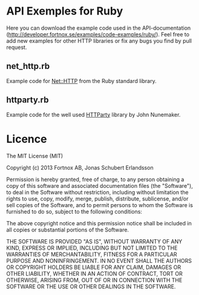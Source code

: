 # API Exemples for Ruby

Here you can download the example code used in the API-documentation (http://developer.fortnox.se/examples/code-examples/ruby/). Feel free to add new examples for other HTTP libraries or fix any bugs you find by pull request.

## net_http.rb
Example code for [Net::HTTP][1] from the Ruby standard library.

## httparty.rb
Example code for the well used [HTTParty][2] library by John Nunemaker.

[1]: http://ruby-doc.org/stdlib-2.1.2/libdoc/net/http/rdoc/Net/HTTP.html
[2]: https://github.com/jnunemaker/httparty

# Licence

The MIT License (MIT)

Copyright (c) 2013 Fortnox AB, Jonas Schubert Erlandsson

Permission is hereby granted, free of charge, to any person obtaining a copy
of this software and associated documentation files (the "Software"), to deal
in the Software without restriction, including without limitation the rights
to use, copy, modify, merge, publish, distribute, sublicense, and/or sell
copies of the Software, and to permit persons to whom the Software is
furnished to do so, subject to the following conditions:

The above copyright notice and this permission notice shall be included in
all copies or substantial portions of the Software.

THE SOFTWARE IS PROVIDED "AS IS", WITHOUT WARRANTY OF ANY KIND, EXPRESS OR
IMPLIED, INCLUDING BUT NOT LIMITED TO THE WARRANTIES OF MERCHANTABILITY,
FITNESS FOR A PARTICULAR PURPOSE AND NONINFRINGEMENT. IN NO EVENT SHALL THE
AUTHORS OR COPYRIGHT HOLDERS BE LIABLE FOR ANY CLAIM, DAMAGES OR OTHER
LIABILITY, WHETHER IN AN ACTION OF CONTRACT, TORT OR OTHERWISE, ARISING FROM,
OUT OF OR IN CONNECTION WITH THE SOFTWARE OR THE USE OR OTHER DEALINGS IN
THE SOFTWARE.